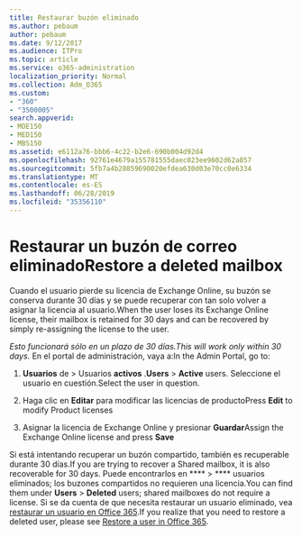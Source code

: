 ```yaml
---
title: Restaurar buzón eliminado
ms.author: pebaum
author: pebaum
ms.date: 9/12/2017
ms.audience: ITPro
ms.topic: article
ms.service: o365-administration
localization_priority: Normal
ms.collection: Adm_O365
ms.custom:
- "360"
- "3500005"
search.appverid:
- MOE150
- MED150
- MBS150
ms.assetid: e6112a76-bbb6-4c22-b2e6-690b004d92d4
ms.openlocfilehash: 92761e4679a155781555daec023ee9602d62a857
ms.sourcegitcommit: 5fb7a4b28859690020efdea630d03e70cc0e6334
ms.translationtype: MT
ms.contentlocale: es-ES
ms.lasthandoff: 06/28/2019
ms.locfileid: "35356110"
---
```

# <a name="restore-a-deleted-mailbox"></a><span data-ttu-id="c20c6-102">Restaurar un buzón de correo eliminado</span><span class="sxs-lookup"><span data-stu-id="c20c6-102">Restore a deleted mailbox</span></span>

<span data-ttu-id="c20c6-103">Cuando el usuario pierde su licencia de Exchange Online, su buzón se conserva durante 30 días y se puede recuperar con tan solo volver a asignar la licencia al usuario.</span><span class="sxs-lookup"><span data-stu-id="c20c6-103">When the user loses its Exchange Online license, their mailbox is retained for 30 days and can be recovered by simply re-assigning the license to the user.</span></span>
  
 <span data-ttu-id="c20c6-104">*Esto funcionará sólo en un plazo de 30 días.*</span><span class="sxs-lookup"><span data-stu-id="c20c6-104">*This will work only within 30 days.*</span></span>  <span data-ttu-id="c20c6-105">En el portal de administración, vaya a:</span><span class="sxs-lookup"><span data-stu-id="c20c6-105">In the Admin Portal, go to:</span></span>
  
1. <span data-ttu-id="c20c6-106">**Usuarios** de \> Usuarios **activos** .</span><span class="sxs-lookup"><span data-stu-id="c20c6-106">**Users** \> **Active** users.</span></span> <span data-ttu-id="c20c6-107">Seleccione el usuario en cuestión.</span><span class="sxs-lookup"><span data-stu-id="c20c6-107">Select the user in question.</span></span>

2. <span data-ttu-id="c20c6-108">Haga clic en **Editar** para modificar las licencias de producto</span><span class="sxs-lookup"><span data-stu-id="c20c6-108">Press **Edit** to modify Product licenses</span></span>

3. <span data-ttu-id="c20c6-109">Asignar la licencia de Exchange Online y presionar **Guardar**</span><span class="sxs-lookup"><span data-stu-id="c20c6-109">Assign the Exchange Online license and press **Save**</span></span>

<span data-ttu-id="c20c6-110">Si está intentando recuperar un buzón compartido, también es recuperable durante 30 días.</span><span class="sxs-lookup"><span data-stu-id="c20c6-110">If you are trying to recover a Shared mailbox, it is also recoverable for 30 days.</span></span> <span data-ttu-id="c20c6-111">Puede encontrarlos en \*\*\*\* \> \*\*\*\* usuarios eliminados; los buzones compartidos no requieren una licencia.</span><span class="sxs-lookup"><span data-stu-id="c20c6-111">You can find them under **Users** \> **Deleted** users; shared mailboxes do not require a license.</span></span> <span data-ttu-id="c20c6-112">Si se da cuenta de que necesita restaurar un usuario eliminado, vea [restaurar un usuario en Office 365](https://docs.microsoft.com/en-us/office365/admin/add-users/restore-user).</span><span class="sxs-lookup"><span data-stu-id="c20c6-112">If you realize that you need to restore a deleted user, please see [Restore a user in Office 365](https://docs.microsoft.com/en-us/office365/admin/add-users/restore-user).</span></span>
  